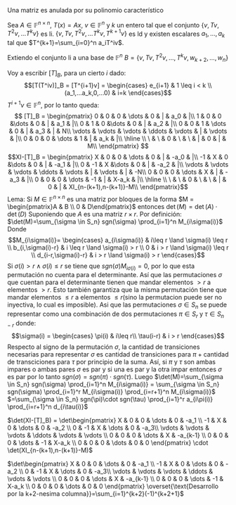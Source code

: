 Una matriz es anulada por su polinomio característico

Sea $A \in \mathbb F^{n\times n}$, $T(x)=Ax$, $v \in \mathbb F^n$ y $k$ un entero tal que el conjunto $\{v,Tv,T^2v,...T^kv\}$ es li. $\{v,Tv,T^2v,...T^kv,T^{k+1}v\}$ es ld y existen escalares $a_1,...,a_k$ tal que $T^{k+1}=\sum_{i=0}^n a_iT^iv$.

Extiendo el conjunto li a una base de $\mathbb F^n$ $B=\{v,Tv,T^2v,...,T^kv,w_{k+2},...,w_n\}$

Voy a escribir $[T]_B$, para un cierto $i$ dado:
$$[T(T^iv)]_B = [T^{i+1}v] = \begin{cases}
	e_{i+1} & 1 \leq i < k \\
	(a_1,...a_k,0,...0) & i=k
\end{cases}$$
$T^{i+1}v \in \mathbb F^n$, por lo tanto queda:
$$
[T]_B = 
\begin{pmatrix}
	0 & 0 & 0 & \dots & 0 & | & a_0 & |\\
	1 & 0 & 0 &\dots & 0 & | & a_1 & |\\
	0 & 1 & 0 &\dots & 0 & | & a_2 & |\\
	0 & 0 & 1 & \dots & 0 & | & a_3 & | & N\\
	\vdots & \vdots & \vdots & \ddots & \vdots & | & \vdots & |\\
	0 & 0 & 0 & \dots & 1 & | & a_k & |\\
	\hline \\
	\ & \ & 0  & \ & \ & | & 0 & | & M\\
\end{pmatrix}
$$
$$XI-[T]_B = \begin{pmatrix}
	X & 0 & 0 & \dots & 0 & | & -a_0 & |\\
	-1 & X & 0 &\dots & 0 & | & -a_1 & |\\
	0 & -1 & X &\dots & 0 & | & -a_2 & |\\
	\vdots & \vdots & \vdots & \ddots & \vdots & | & \vdots & | & -N\\
	0 & 0 & 0 & \dots & X & | & -a_3 & |\\
	0 & 0 & 0 & \dots & -1 & | & X-a_k & |\\
	\hline \\
	\ & \ & 0  & \ & \ & | & 0 & | & XI_{n-(k+1),n-(k+1)}-M\\
\end{pmatrix}$$
Lema: Si $M \in \mathbb F^{n \times n}$ es una matriz por bloques de la forma $M = \begin{pmatrix}A & B \\ 0 & D\end{pmatrix}$ entonces $\det(M)=\det(A) \cdot \det(D)$
	Suponiendo que $A$ es una matriz $r\times r$.
	Por definición: $\det(M)=\sum_{\sigma \in S_n} sgn(\sigma) \prod_{i=1}^n M_{i\sigma(i)}$
	Donde
	$$M_{i\sigma(i)}=
	\begin{cases} 
	a_{i\sigma(i)} & i\leq r \land \sigma(i) \leq r \\ 
	b_{i,\sigma(i)-r} & i \leq r \land \sigma(i) > r \\ 
	0 & i > r \land \sigma(i) \leq r \\ 
	d_{i-r,\sigma(i)-r} &  i > r \land \sigma(i) > r
	\end{cases}$$
	Si $\sigma(i) > r \land \sigma(i)\leq r$ se tiene que $sgn(\sigma)M_{i\sigma(i)}=0$, por lo que esta permutación no cuenta para el determinante. Así que las permutaciones $\sigma$ que cuentan para el determinante tienen que mandar elementos $>r$ a elementos $>r$. Esto también garantiza que la misma permutación tiene que mandar elementos $\leq r$ a elementos $\leq r$(sino la permutacion puede ser no inyectiva, lo cual es imposible). Asi que las permutaciones $\sigma \in S_n$ se puede representar como una combinación de dos permutaciones $\pi \in S_r$ y $\tau \in S_{n-r}$ donde:
	$$\sigma(i) = \begin{cases}
		\pi(i) & i\leq r\\
		\tau(i-r) & i > r 
	\end{cases}$$
	Respecto al signo de la permutación $\sigma$, la cantidad de transiciones necesarias para representar $\sigma$ es $\text{cantidad de transiciones para }\pi + \text{cantidad de transciciones para }\tau$ por principio de la suma. Así, si $\pi$ y $\tau$ son ambas impares o ambas pares $\sigma$ es par y si una es par y la otra impar entonces $\sigma$ es par por lo tanto $sgn(\sigma) = sgn(\pi) \cdot sgn(\tau)$.
	Luego $\det(M)=\sum_{\sigma \in S_n} sgn(\sigma) \prod_{i=1}^n M_{i\sigma(i)} = \sum_{\sigma \in S_n} sgn(\sigma) \prod_{i=1}^r M_{i\sigma(i)} \prod_{i=r+1}^n M_{i\sigma(i)}$ 
	$=\sum_{\sigma \in S_n} sgn(\pi)\cdot sgn(\tau) \prod_{i=1}^r a_{i\pi(i)} \prod_{i=r+1}^n d_{i\tau(i)}$




$\det(XI-[T]_B) = \det\begin{pmatrix} X & 0 & 0 & \dots & 0 & -a_1 \\ -1 & X & 0 & \dots & 0 & -a_2 \\ 0 & -1 & X & \dots & 0 & -a_3\\ \vdots & \vdots & \vdots & \ddots & \vdots & \vdots \\ 0 & 0 & 0 & \dots & X & -a_{k-1} \\ 0 & 0 & 0 & \dots & -1 & X-a_k \\ 0 & 0 & 0 & \dots & 0 & 0 \end{pmatrix} \cdot \det(XI_{n-(k+1),n-(k+1)}-M)$

$\det\begin{pmatrix} X & 0 & 0 & \dots & 0 & -a_1 \\ -1 & X & 0 & \dots & 0 & -a_2 \\ 0 & -1 & X & \dots & 0 & -a_3\\ \vdots & \vdots & \vdots & \ddots & \vdots & \vdots \\ 0 & 0 & 0 & \dots & X & -a_{k-1} \\ 0 & 0 & 0 & \dots & -1 & X-a_k \\ 0 & 0 & 0 & \dots & 0 & 0 \end{pmatrix} \overset{\text{Desarrollo por la k+2-nesima columna}}=\sum_{i=1}^{k+2}(-1)^{k+2+1}$
